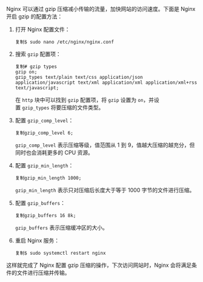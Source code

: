 Nginx 可以通过 gzip 压缩减小传输的流量，加快网站的访问速度。下面是 Nginx 开启 gzip 的配置方法：

1.  打开 Nginx 配置文件：
    
    ```
    复制$ sudo nano /etc/nginx/nginx.conf
    ```
    
2.  搜索 `gzip` 配置项：
    
    ```
    复制# gzip types
    gzip on;
    gzip_types text/plain text/css application/json application/javascript text/xml application/xml application/xml+rss text/javascript;
    ```
    
    在 `http` 块中可以找到 `gzip` 配置项，将 `gzip` 设置为 `on`，并设置 `gzip_types` 将要压缩的文件类型。
    
3.  配置 `gzip_comp_level`：
    
    ```
    复制gzip_comp_level 6;
    ```
    
    `gzip_comp_level` 表示压缩等级，值范围从 1 到 9，值越大压缩的越充分，但同时也会消耗更多的 CPU 资源。
    
4.  配置 `gzip_min_length`：
    
    ```
    复制gzip_min_length 1000;
    ```
    
    `gzip_min_length` 表示只对压缩后长度大于等于 1000 字节的文件进行压缩。
    
5.  配置 `gzip_buffers`：
    
    ```
    复制gzip_buffers 16 8k;
    ```
    
    `gzip_buffers` 表示压缩缓冲区的大小。
    
6.  重启 Nginx 服务：
    
    ```
    复制$ sudo systemctl restart nginx
    ```
    

这样就完成了 Nginx 配置 gzip 压缩的操作，下次访问网站时，Nginx 会将满足条件的文件进行压缩并传输。